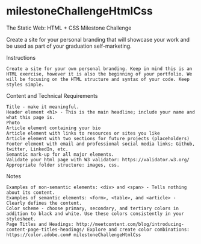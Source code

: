 # milestoneChallengeHtmlCss

The Static Web: HTML + CSS Milestone Challenge

Create a site for your personal branding that will showcase your work and be used as part of your graduation self-marketing.

Instructions

	Create a site for your own personal branding. Keep in mind this is an HTML exercise, however it is also the beginning of your portfolio. We will be focusing on the HTML structure and syntax of your code. Keep styles simple.

Content and Technical Requirements

	Title - make it meaningful.
	Header element <h1> - This is the main headline; include your name and what this page is.
	Photo
	Article element containing your bio
	Article element with links to resources or sites you like
	Article element with two sections for future projects (placeholders)
	Footer element with email and professional social media links; Github, twitter, LinkedIn, etc.
	Semantic mark-up for all major elements.
	Validate your html page with W3 validator: https://validator.w3.org/
	Appropriate folder structure: images, css.
	
Notes

	Examples of non-semantic elements: <div> and <span> - Tells nothing about its content.
	Examples of semantic elements: <form>, <table>, and <article> - Clearly defines the content.
	Color scheme - choose primary, secondary, and tertiary colors in addition to black and white. Use these colors consistently in your stylesheet.
	Page Titles and Headings: http://meetcontent.com/blog/introducing-content-page-titles-headings/ Explore and create color combinations: https://color.adobe.com# milestoneChallengeHtmlCss
